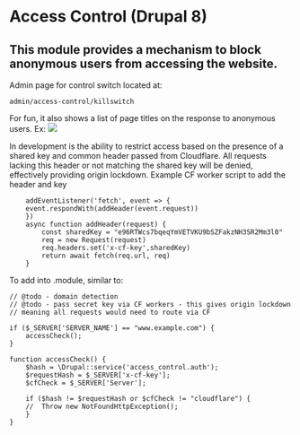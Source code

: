 # Access Control (Drupal 8)
## This module provides a mechanism to block anonymous users from accessing the website.

Admin page for control switch located at:
```
admin/access-control/killswitch
```
For fun, it also shows a list of page titles on the response to anonymous users. Ex:
![](https://www.danchadwickdesign.com/sites/default/files/2020-01/Screen%20Shot%202020-01-27%20at%201.18.39%20PM.png)

In development is the ability to restrict access based on the presence of a shared key and common header passed from Cloudflare. All requests lacking this header or not matching the shared key will be denied, effectively providing origin lockdown. Example CF worker script to add the header and key

```
    addEventListener('fetch', event => {
    event.respondWith(addHeader(event.request))
    })
    async function addHeader(request) {
        const sharedKey = "e96RTWcs7bqeqYmVETVKU9bSZFakzNH3SR2Mm3l0"
        req = new Request(request)
        req.headers.set('x-cf-key',sharedKey)
        return await fetch(req.url, req)
    }
```

To add into .module, similar to:
```
// @todo - domain detection
// @todo - pass secret key via CF workers - this gives origin lockdown
// meaning all requests would need to route via CF

if ($_SERVER['SERVER_NAME'] == "www.example.com") {
    accessCheck();
}

function accessCheck() {
    $hash = \Drupal::service('access_control.auth');
    $requestHash = $_SERVER['x-cf-key'];
    $cfCheck = $_SERVER['Server'];

    if ($hash != $requestHash or $cfCheck != "cloudflare") {
    //  Throw new NotFoundHttpException();
    }
}
```
